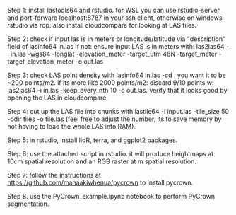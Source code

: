 Step 1: install lastools64 and rstudio. for WSL you can use rstudio-server and port-forward localhost:8787 in your ssh client, otherwise on windows rstudio via rdp. also install cloudcompare for looking at LAS files.

Step 2: check if input las is in meters or longitude/latitude via "description" field of lasinfo64 in.las
if not: ensure input LAS is in meters with: las2las64 -i in.las -wgs84 -longlat -elevation_meter -target_utm 48N -target_meter -target_elevation_meter -o out.las

Step 3: check LAS point density with lasinfo64 in.las -cd . you want it to be ~200 points/m2. if its more like 2000 points/m2: discard 9/10 points w: las2las64 -i in.las -keep_every_nth 10 -o out.las. verify that it looks good by opening the LAS in cloudcompare.

Step 4: cut up the LAS file into chunks with lastile64 -i input.las -tile_size 50 -odir tiles -o tile.las (feel free to adjust the number, its to save memory by not having to load the whole LAS into RAM).

Step 5: in rstudio, install lidR, terra, and ggplot2 packages.

Step 6: use the attached script in rstudio. it will produce heightmaps at 10cm spatial resolution and an RGB raster at m spatial resolution.

Step 7: follow the instructions at https://github.com/manaakiwhenua/pycrown to install pycrown.

Step 8. use the PyCrown_example.ipynb notebook to perform PyCrown segmentation.
